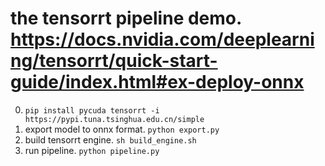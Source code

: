 # the tensorrt pipeline demo. https://docs.nvidia.com/deeplearning/tensorrt/quick-start-guide/index.html#ex-deploy-onnx

0. `pip install pycuda tensorrt -i https://pypi.tuna.tsinghua.edu.cn/simple`
1. export model to onnx format. `python export.py`
2. build tensorrt engine. `sh build_engine.sh`
3. run pipeline. `python pipeline.py`